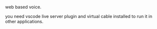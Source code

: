 web based voice.

you need vscode live server plugin and virtual cable installed to run it in other applications.
